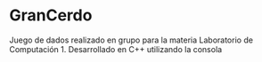 # GranCerdo
Juego de dados realizado en grupo para la materia Laboratorio de Computación 1. Desarrollado en C++ utilizando la consola
